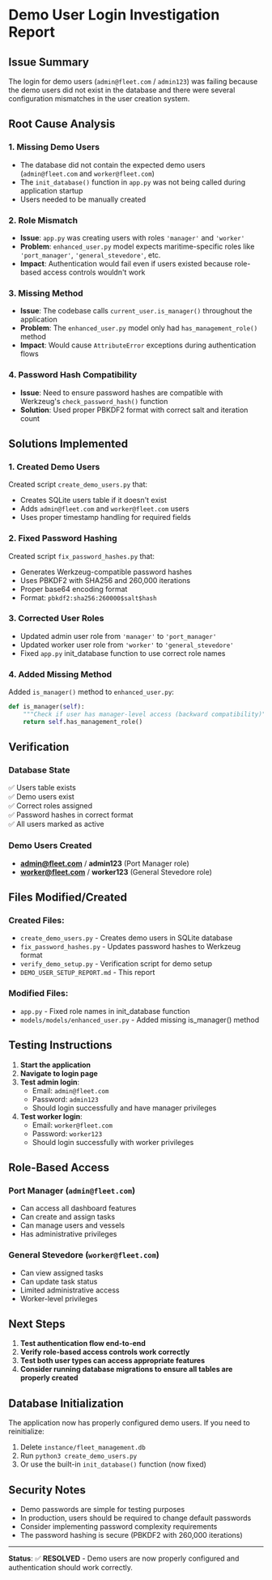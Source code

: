 # Demo User Login Investigation Report

## Issue Summary
The login for demo users (`admin@fleet.com` / `admin123`) was failing because the demo users did not exist in the database and there were several configuration mismatches in the user creation system.

## Root Cause Analysis

### 1. **Missing Demo Users**
- The database did not contain the expected demo users (`admin@fleet.com` and `worker@fleet.com`)
- The `init_database()` function in `app.py` was not being called during application startup
- Users needed to be manually created

### 2. **Role Mismatch**
- **Issue**: `app.py` was creating users with roles `'manager'` and `'worker'`
- **Problem**: `enhanced_user.py` model expects maritime-specific roles like `'port_manager'`, `'general_stevedore'`, etc.
- **Impact**: Authentication would fail even if users existed because role-based access controls wouldn't work

### 3. **Missing Method**
- **Issue**: The codebase calls `current_user.is_manager()` throughout the application
- **Problem**: The `enhanced_user.py` model only had `has_management_role()` method
- **Impact**: Would cause `AttributeError` exceptions during authentication flows

### 4. **Password Hash Compatibility**
- **Issue**: Need to ensure password hashes are compatible with Werkzeug's `check_password_hash()` function
- **Solution**: Used proper PBKDF2 format with correct salt and iteration count

## Solutions Implemented

### 1. **Created Demo Users**
Created script `create_demo_users.py` that:
- Creates SQLite users table if it doesn't exist
- Adds `admin@fleet.com` and `worker@fleet.com` users
- Uses proper timestamp handling for required fields

### 2. **Fixed Password Hashing**
Created script `fix_password_hashes.py` that:
- Generates Werkzeug-compatible password hashes
- Uses PBKDF2 with SHA256 and 260,000 iterations
- Proper base64 encoding format
- Format: `pbkdf2:sha256:260000$salt$hash`

### 3. **Corrected User Roles**
- Updated admin user role from `'manager'` to `'port_manager'`
- Updated worker user role from `'worker'` to `'general_stevedore'`
- Fixed `app.py` init_database function to use correct role names

### 4. **Added Missing Method**
Added `is_manager()` method to `enhanced_user.py`:
```python
def is_manager(self):
    """Check if user has manager-level access (backward compatibility)"""
    return self.has_management_role()
```

## Verification

### Database State
✅ Users table exists  
✅ Demo users exist  
✅ Correct roles assigned  
✅ Password hashes in correct format  
✅ All users marked as active  

### Demo Users Created
- **admin@fleet.com** / **admin123** (Port Manager role)
- **worker@fleet.com** / **worker123** (General Stevedore role)

## Files Modified/Created

### Created Files:
- `create_demo_users.py` - Creates demo users in SQLite database
- `fix_password_hashes.py` - Updates password hashes to Werkzeug format
- `verify_demo_setup.py` - Verification script for demo setup
- `DEMO_USER_SETUP_REPORT.md` - This report

### Modified Files:
- `app.py` - Fixed role names in init_database function
- `models/models/enhanced_user.py` - Added missing is_manager() method

## Testing Instructions

1. **Start the application**
2. **Navigate to login page**
3. **Test admin login**: 
   - Email: `admin@fleet.com`
   - Password: `admin123`
   - Should login successfully and have manager privileges
4. **Test worker login**:
   - Email: `worker@fleet.com` 
   - Password: `worker123`
   - Should login successfully with worker privileges

## Role-Based Access

### Port Manager (`admin@fleet.com`)
- Can access all dashboard features
- Can create and assign tasks
- Can manage users and vessels
- Has administrative privileges

### General Stevedore (`worker@fleet.com`)
- Can view assigned tasks
- Can update task status
- Limited administrative access
- Worker-level privileges

## Next Steps

1. **Test authentication flow end-to-end**
2. **Verify role-based access controls work correctly**
3. **Test both user types can access appropriate features**
4. **Consider running database migrations to ensure all tables are properly created**

## Database Initialization

The application now has properly configured demo users. If you need to reinitialize:

1. Delete `instance/fleet_management.db`
2. Run `python3 create_demo_users.py`
3. Or use the built-in `init_database()` function (now fixed)

## Security Notes

- Demo passwords are simple for testing purposes
- In production, users should be required to change default passwords
- Consider implementing password complexity requirements
- The password hashing is secure (PBKDF2 with 260,000 iterations)

---

**Status**: ✅ **RESOLVED** - Demo users are now properly configured and authentication should work correctly.